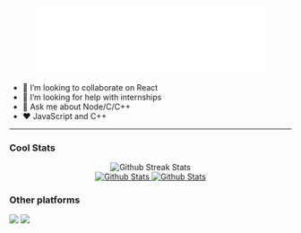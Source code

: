 <p align="center">
<img src="header.svg" alt="banner" width="80%" />
</p>
<!--
**has12zen/has12zen** is a ✨ _special_ ✨ repository because its `README.md` (this file) appears on your GitHub profile.
----
Here are some ideas to get you started:
-->

- 👯 I’m looking to collaborate on React
- 🤔 I’m looking for help with internships
- 💬 Ask me about Node/C/C++
- ❤ JavaScript and C++

---

### Cool Stats

<p align="center">
    <img src="https://github-readme-streak-stats.herokuapp.com/?user=has12zen&theme=highcontrast" alt="Github Streak Stats" />
    <br>
    <a href="https://github.com/anuraghazra/github-readme-stats">
      <img src="https://github-readme-stats.vercel.app/api?username=has12zen&show_icons=true&theme=dark" height="190px"  width="45%"  alt="Github Stats" />
</a>
<a href="https://github.com/DenverCoder1/github-readme-streak-stats">
  <img src="https://github-readme-stats.vercel.app/api/top-langs/?username=has12zen&langs_count=3&theme=dark&layout=compact" height="190px" width="45%" alt="Github Stats" />
</a>
</p>

### Other platforms

<a href="https://www.linkedin.com/in/harshit-arun-sapkal-841a84194/"><img
            src="https://img.shields.io/badge/linkedin-%230077B5.svg?&style=for-the-badge&logo=linkedin&logoColor=white" /></a>
<a href="https://dev.to/has12zen/"><img
            src="https://img.shields.io/badge/dev-%2312100E.svg?&style=for-the-badge&logo=dev&logoColor=white" /></a>
